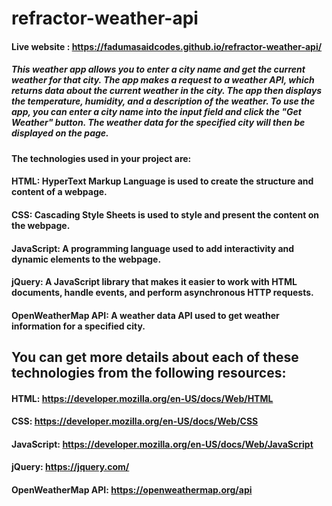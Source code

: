 # refractor-weather-api

#### Live website : https://fadumasaidcodes.github.io/refractor-weather-api/

#####  This weather app allows you to enter a city name and get the current weather for that city. The app makes a request to a weather API, which returns data about the current weather in the city. The app then displays the temperature, humidity, and a description of the weather. To use the app, you can enter a city name into the input field and click the "Get Weather" button. The weather data for the specified city will then be displayed on the page.



#### The technologies used in your project are:

#### HTML: HyperText Markup Language is used to create the structure and content of a webpage.
#### CSS: Cascading Style Sheets is used to style and present the content on the webpage.
#### JavaScript: A programming language used to add interactivity and dynamic elements to the webpage.
#### jQuery: A JavaScript library that makes it easier to work with HTML documents, handle events, and perform asynchronous HTTP requests.
#### OpenWeatherMap API: A weather data API used to get weather information for a specified city.



##  You can get more details about each of these technologies from the following resources:
#### HTML: https://developer.mozilla.org/en-US/docs/Web/HTML
#### CSS: https://developer.mozilla.org/en-US/docs/Web/CSS
#### JavaScript: https://developer.mozilla.org/en-US/docs/Web/JavaScript
#### jQuery: https://jquery.com/
#### OpenWeatherMap API: https://openweathermap.org/api